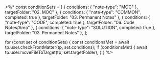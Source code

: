 <%*
const conditionSets = [
    { conditions: { "note-type": "MOC" }, targetFolder: "02. MOC" },
    { conditions: { "note-type": "COMMON", completed: true }, targetFolder: "03. Permanent Notes" },
    { conditions: { "note-type": "CODE", completed: true }, targetFolder: "06. Code Notes/Area" },
    { conditions: { "note-type": "SOLUTION", completed: true }, targetFolder: "03. Permanent Notes" },
];

for (const set of conditionSets) {
    const conditionsMet = await tp.user.checkFrontMatter(tp, set.conditions);
    if (conditionsMet) {
        await tp.user.moveFileToTarget(tp, set.targetFolder);
    }
}
%>